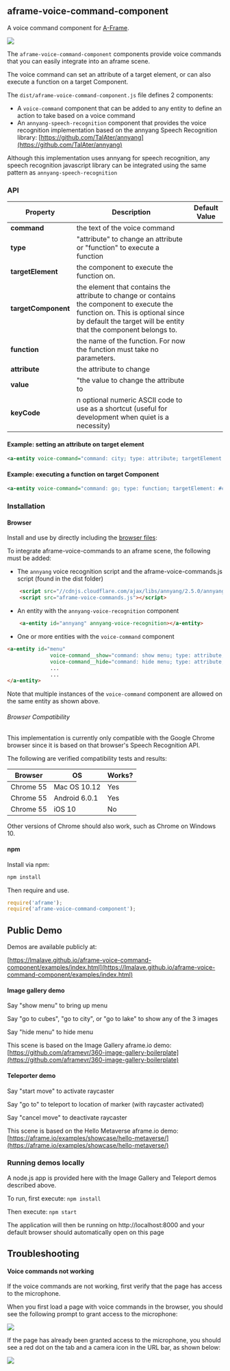 
## aframe-voice-command-component

A voice command component for [A-Frame](https://aframe.io).

![](https://lmalave.github.io/aframe-voice-command-component/examples/images/show_hide_menu.png)

The `aframe-voice-command-component` components provide voice commands that you can easily integrate into an aframe scene. 

The voice command can set an attribute of a target element, or can also execute a function on a target Component.

The `dist/aframe-voice-command-component.js` file defines 2 components:

* A `voice-command` component that can be added to any entity to define an action to take based on a voice command
* An `annyang-speech-recognition` component that provides the voice recognition implementation based on the annyang Speech Recognition library:  [https://github.com/TalAter/annyang](https://github.com/TalAter/annyang)

Although this implementation uses annyang for speech recognition, any speech recognition javascript library can be integrated using the same pattern as `annyang-speech-recognition`

### API

| Property | Description | Default Value |
| -------- | ----------- | ------------- |
| **command**   | the text of the voice command  | |
| **type**  | "attribute" to change an attribute or "function" to execute a function  | |
| **targetElement**  | the component to execute the function on. | |
| **targetComponent**  | the element that contains the attribute to change or contains the component to execute the function on.   This is optional since by default the target will be entity that the component belongs to.  | |
| **function**  | the name of the function.  For now the function must take no parameters.  | |
| **attribute**  |the attribute to change  | |
| **value**  | "the value to change the attribute to  | |
| **keyCode**  | n optional numeric ASCII code to use as a shortcut (useful for development when quiet is a necessity)  | |

#### Example: setting an attribute on target element

```xml
<a-entity voice-command="command: city; type: attribute; targetElement: #image-360; attribute: src; value: #city;"></a-entity>
```
#### Example: executing a function on target Component

```xml
<a-entity voice-command="command: go; type: function; targetElement: #cursor; targetComponent: teleporter; function: teleport; keyCode: 13"></a-entity>
```

### Installation

#### Browser

Install and use by directly including the [browser files](dist):

To integrate aframe-voice-commands to an aframe scene, the following must be added:

* The `annyang` voice recognition script and the aframe-voice-commands.js script (found in the dist folder)
```html
    <script src="//cdnjs.cloudflare.com/ajax/libs/annyang/2.5.0/annyang.min.js"></script>
    <script src="aframe-voice-commands.js"></script>
```

* An entity with the `annyang-voice-recognition` component
```html
    <a-entity id="annyang" annyang-voice-recognition></a-entity>
```

* One or more entities with the `voice-command` component
```html
<a-entity id="menu"
              voice-command__show="command: show menu; type: attribute; attribute: visible; value: true;"
              voice-command__hide="command: hide menu; type: attribute; attribute: visible; value: false;">
              ...
              ...
</a-entity>
```
Note that multiple instances of the `voice-command` component are allowed on the same entity as shown above.

###### Browser Compatibility

This implementation is currently only compatible with the Google Chrome browser since it is based on that browser's Speech Recognition API. 

The following are verified compatibility tests and results:

| Browser | OS | Works? |
| -------- | ----------- | ------------- |
| Chrome 55 | Mac OS 10.12  | Yes |
| Chrome 55  | Android 6.0.1   | Yes |
| Chrome 55  | iOS 10 | No |

Other versions of Chrome should also work, such as Chrome on Windows 10.

#### npm

Install via npm:

```bash
npm install 
```

Then require and use.

```js
require('aframe');
require('aframe-voice-command-component');
```

## Public Demo

Demos are available publicly at:

[https://lmalave.github.io/aframe-voice-command-component/examples/index.html](https://lmalave.github.io/aframe-voice-command-component/examples/index.html)
 
#### Image gallery demo

Say "show menu" to bring up menu

Say "go to cubes", "go to city", or "go to lake" to show any of the 3 images

Say "hide menu" to hide menu

This scene is based on the Image Gallery aframe.io demo:  [https://github.com/aframevr/360-image-gallery-boilerplate](https://github.com/aframevr/360-image-gallery-boilerplate)

#### Teleporter demo

Say "start move" to activate raycaster

Say "go to" to teleport to location of marker (with raycaster activated)

Say "cancel move" to deactivate raycaster

This scene is based on the Hello Metaverse aframe.io demo: [https://aframe.io/examples/showcase/hello-metaverse/](https://aframe.io/examples/showcase/hello-metaverse/)


### Running demos locally

A node.js app is provided here with the Image Gallery and Teleport demos described above. 
 
To run, first execute:  `npm install`

Then execute: `npm start`

The application will then be running on http://localhost:8000 and your default browser should automatically open on this page

## Troubleshooting

#### Voice commands not working
If the voice commands are not working, first verify that the page has access to the 
microphone. 

When you first load a page with voice commands in the browser, you should see the following prompt
to grant access to the microphone:

![](https://lmalave.github.io/aframe-voice-command-component/examples/images/chrome_microphone_access_request.png)


If the page has already been granted access to the microphone, you should see a red dot on the tab and a camera icon in the URL bar, as shown below:

![](https://lmalave.github.io/aframe-voice-command-component/examples/images/chrome_microphone_status.png)
